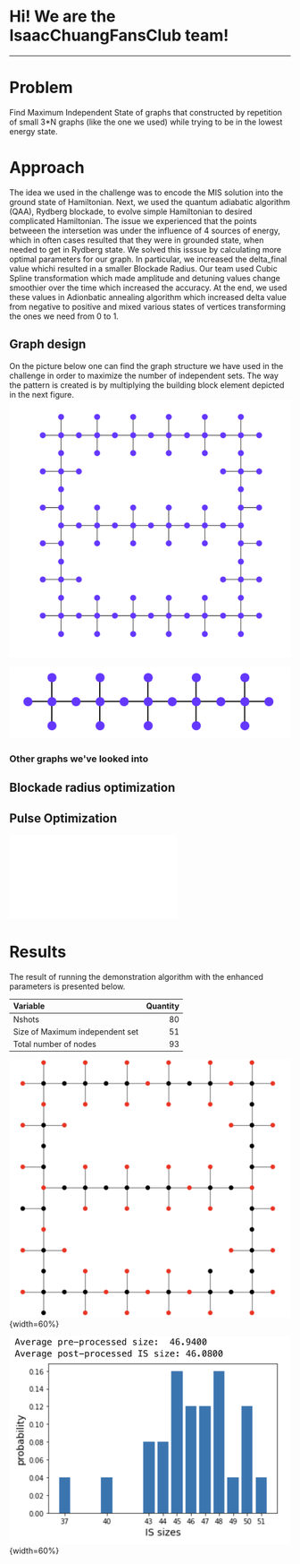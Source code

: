 # Hi! We are the IsaacChuangFansClub team!

---

# Problem

Find Maximum Independent State of graphs that constructed by repetition of small 3*N graphs (like the one we used) while trying to be in the lowest energy state.

# Approach 

The idea we used in the challenge was to encode the MIS solution into the ground state of Hamiltonian. Next, we used the quantum adiabatic algorithm (QAA), Rydberg blockade, to evolve simple Hamiltonian to desired complicated Hamiltonian. The issue we experienced that the points betweeen the intersetion was under the influence of 4 sources of energy, which in often cases resulted that they were in grounded state, when needed to get in Rydberg state. We solved this isssue by calculating more optimal parameters for our graph. In particular, we increased the delta_final value whichi resulted in a smaller Blockade Radius. Our team used Cubic Spline transformation which made amplitude and detuning values change smoothier over the time which increased the accuracy. At the end, we used these values in Adionbatic annealing algorithm which increased delta value from negative to positive and mixed various states of vertices transforming the ones we need from 0 to 1. 

## Graph design
On the picture below one can find the graph structure we have used in the challenge in order to maximize the number of independent sets. The way the pattern is created is by multiplying the building block element depicted in the next figure. 
![Graph structure](./assests/graph.png)

![Building block element](./assests/element.png)

### Other graphs we've looked into

## Blockade radius optimization

## Pulse Optimization
![Pulse optimization](./assests/pulse_opt.pdf)

# Results
The result of running the demonstration algorithm with the enhanced parameters is presented below.

|Variable|Quantity|
|:----|----:|
|Nshots|80|
|Size of Maximum independent set|51|
|Total number of nodes|93|


![Graph result](./assests/result.png){width=60%}

![Graph shots analysis](./assests/analysis.png){width=60%}
